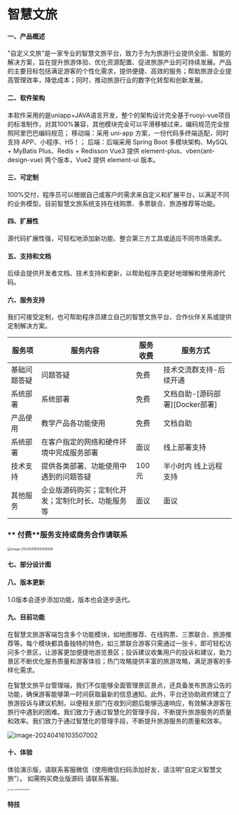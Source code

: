 # 智慧文旅

#### 一、产品概述

"自定义文旅"是一家专业的智慧文旅平台，致力于为为旅游行业提供全面、智能的解决方案，旨在提升旅游体验、优化资源配置、促进旅游产业的可持续发展。产品的主要目标包括满足游客的个性化需求，提供便捷、高效的服务；帮助旅游企业提高管理效率，降低成本；同时，推动旅游行业的数字化转型和创新发展。

#### 二、软件架构
本软件采用的是uniapp+JAVA语言开发，整个的架构设计完全基于ruoyi-vue项目的标准制作，对其100%兼容，其他模块完全可以平滑移植过来，编码规范完全按照阿里巴巴编码规范；
移动端：采用 uni-app 方案，一份代码多终端适配，同时支持 APP、小程序、H5！；
后端：后端采用 Spring Boot 多模块架构、MySQL + MyBatis Plus、Redis + Redisson Vue3 提供 element-plus、vben(ant-design-vue) 两个版本，Vue2 提供 element-ui 版本。

#### 三、可定制
100%交付，程序员可以根据自己或客户的需求来自定义和扩展平台，以满足不同的业务模型。目前智慧文旅系统支持在线购票、多票联合、旅游推荐等功能。

#### 四、扩展性

源代码扩展性强，可轻松地添加新功能、整合第三方工具或适应不同市场需求。

#### 五、支持和文档

后续会提供开发者文档、技术支持和更新，以帮助程序员更好地理解和使用源代码。

#### 六、服务支持

我们可接受定制，也可帮助程序员建立自己的智慧文旅平台、合作伙伴关系或提供定制解决方案。

| 服务项       | 服务内容                                           | 服务收费 | 服务方式                        |
| ------------ | -------------------------------------------------- | -------- | ------------------------------- |
| 基础问题答疑 | 问题答疑                                           | 免费     | 技术交流群支持-后续开通         |
| 系统部署     | 系统部署                                           | 免费     | 文档自助-[源码部署][Docker部署] |
| 产品使用     | 教学产品各功能使用                                 | 免费     | 文档自助                        |
| 系统部署     | 在客户指定的网络和硬件环境中完成服务部署           | 面议     | 线上部署支持                    |
| 技术支持     | 提供各类部署、功能使用中遇到的问题答疑             | 100元    | 半小时内 线上远程支持           |
| 其他服务     | 企业版源码购买；定制化开发；定制化时长、功能服务等 | 面议     | 面议                            |

### ** 付费**服务支持或商务合作请联系

<img src="C:\Users\18810\AppData\Roaming\Typora\typora-user-images\image-20240416104358436.png" alt="image-20240416104358436" style="zoom:50%;" />

#### 七、部分设计图





#### 八、版本更新

1.0版本会逐步添加功能，版本也会逐步迭代。

#### 九、目前功能
​	在智慧文旅游客端包含多个功能模块，如地图推荐、在线购票、三票联合、旅游推荐等。每个模块都具备独特的特色，如三票联合游客只需通过一张卡，即可轻松访问多个景区，让游客更加便捷地游览景区；投诉建议收集用户的投诉和建议，助力景区不断优化服务质量和游客体验；热门攻略提供丰富的旅游攻略，满足游客的多样化需求。

​	在智慧文旅平台管理端，我们不仅能够全面管理景区景点，还具备发布旅游公告的功能，确保游客能够第一时间获取最新的信息通知。此外，平台还协助政府建立了旅游投诉与建议机制，以便相关部门在收到问题后能够迅速响应，有效解决游客在旅行中遇到的困难。我们致力于通过智慧化的管理手段，不断提升旅游服务的质量和效率。我们致力于通过智慧化的管理手段，不断提升旅游服务的质量和效率。

![image-20240416103507002](C:\Users\18810\AppData\Roaming\Typora\typora-user-images\image-20240416103507002.png)



#### 十、体验
体验演示版，请联系客服微信（使用微信扫码添加好友，请注明“自定义智慧文旅”）。 如需购买商业版源码 请联系客服。

<img src="C:\Users\18810\AppData\Roaming\Typora\typora-user-images\image-20240416104531942.png" alt="image-20240416104531942" style="zoom:25%;" />



#### 特技
